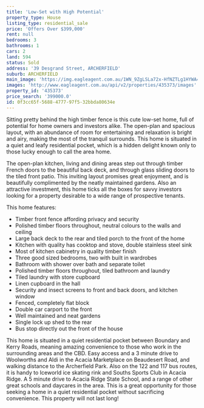 ```yaml
---
title: 'Low-Set with High Potential'
property_type: House
listing_type: residential_sale
price: 'Offers Over $399,000'
rent: null
bedrooms: 3
bathrooms: 1
cars: 2
land: 594
status: Sold
address: '39 Desgrand Street, ARCHERFIELD'
suburb: ARCHERFIELD
main_image: 'https://img.eagleagent.com.au/1WN_9ZgLSLa72x-HfNZTLg1HYWA=/1280x854/smart/https://s3-us-west-2.amazonaws.com/eagleagent-orig/images/6823812/123434710-image-M.jpg'
images: 'http://www.eagleagent.com.au/api/v2/properties/435373/images'
property_id: '435373'
price_search: '399000.0'
id: 0f3cc65f-5688-4777-97f5-32bbda80634e
---
```

Sitting pretty behind the high timber fence is this cute low-set home, full of potential for home owners and investors alike. The open-plan and spacious layout, with an abundance of room for entertaining and relaxation is bright and airy, making the most of the tranquil surrounds. This home is situated in a quiet and leafy residential pocket, which is a hidden delight known only to those lucky enough to call the area home.

The open-plan kitchen, living and dining areas step out through timber French doors to the beautiful back deck, and through glass sliding doors to the tiled front patio. This inviting layout promises great enjoyment, and is beautifully complimented by the neatly maintained gardens. Also an attractive investment, this home ticks all the boxes for savvy investors looking for a property desirable to a wide range of prospective tenants.

This home features:

*  Timber front fence affording privacy and security
*  Polished timber floors throughout, neutral colours to the walls and ceiling
*  Large back deck to the rear and tiled porch to the front of the home
*  Kitchen with quality has cooktop and stove, double stainless steel sink
*  Most of kitchen cabinetry in quality timber finish
*  Three good sized bedrooms, two with built in wardrobes
*  Bathroom with shower over bath and separate toilet
*  Polished timber floors throughout, tiled bathroom and laundry
*  Tiled laundry with store cupboard
*  Linen cupboard in the hall
*  Security and insect screens to front and back doors, and kitchen window
*  Fenced, completely flat block
*  Double car carport to the front
*  Well maintained and neat gardens
*  Single lock up shed to the rear
*  Bus stop directly out the front of the house

This home is situated in a quiet residential pocket between Boundary and Kerry Roads, meaning amazing convenience to those who work in the surrounding areas and the CBD. Easy access and a 3 minute drive to Woolworths and Aldi in the Acacia Marketplace on Beaudesert Road, and walking distance to the Archerfield Park. Also on the 122 and 117 bus routes, it is handy to Iceworld ice skating rink and Souths Sports Club in Acacia Ridge. A 5 minute drive to Acacia Ridge State School, and a range of other great schools and daycares in the area. This is a great opportunity for those seeking a home in a quiet residential pocket without sacrificing convenience. This property will not last long!